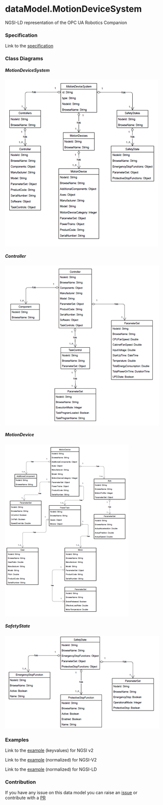 # dataModel.MotionDeviceSystem
NGSI-LD representation of the OPC UA Robotics Companion

### Specification

Link to the [specification](https://github.com/Engineering-Research-and-Development/dataModel.MotionDeviceSystem/blob/main/doc/spec.md)

### Class Diagrams

##### MotionDeviceSystem
![uml_1](https://github.com/Engineering-Research-and-Development/dataModel.MotionDeviceSystem/blob/master/images/uml_1.png?raw=true)

##### Controller
![uml_2](https://github.com/Engineering-Research-and-Development/dataModel.MotionDeviceSystem/blob/master/images/uml_2.png?raw=true)

##### MotionDevice
![uml_3](https://github.com/Engineering-Research-and-Development/dataModel.MotionDeviceSystem/blob/master/images/uml_3.png?raw=true)

##### SafetyState
![uml_4](https://github.com/Engineering-Research-and-Development/dataModel.MotionDeviceSystem/blob/master/images/uml_4.png?raw=true)


### Examples

Link to the [example](https://raw.githubusercontent.com/Engineering-Research-and-Development/dataModel.MotionDeviceSystem/main/examples/example.json) (keyvalues) for NGSI v2

Link to the [example](https://raw.githubusercontent.com/Engineering-Research-and-Development/dataModel.MotionDeviceSystem/main/examples/example-normalized.json) (normalized) for NGSI-V2

Link to the [example](https://raw.githubusercontent.com/Engineering-Research-and-Development/dataModel.MotionDeviceSystem/main/examples/example-normalized.jsonld) (normalized) for NGSI-LD
### Contribution

 If you have any issue on this data model you can raise an [issue](https://github.com/Engineering-Research-and-Development/dataModel.MotionDeviceSystem/issues) or contribute with a [PR](https://github.com/Engineering-Research-and-Development/dataModel.MotionDeviceSystem/pulls)
